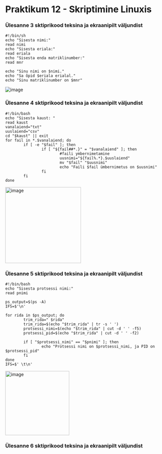 # Praktikum 12 - Skriptimine Linuxis

### Ülesanne 3 sktiprikood teksina ja ekraanipilt väljundist
```
#!/bin/sh
echo "Sisesta nimi:"
read nimi
echo "Sisesta eriala:"
read eriala
echo "Sisesta enda matriklinumber:"
read mnr

echo "Sinu nimi on $nimi."
echo "Sa õpid $eriala erialal."
echo "Sinu matriklinumber on $mnr"
```
![image](https://github.com/sandisyske/OpSys/assets/120086951/fea2dfce-6ab6-4caa-861d-8660541a9eda)


### Ülesanne 4 sktiprikood teksina ja ekraanipilt väljundist
```
#!/bin/bash
echo "Sisesta kaust: "
read kaust
vanalaiend="txt"
uuslaiend="csv"
cd "$kaust" || exit
for fail in *.$vanalaiend; do
        if [ -e "$fail" ]; then
                if [ "${fail##*.}" = "$vanalaiend" ]; then
                        #faili ymbernimetamine
                        uusnimi="${fail%.*}.$uuslaiend"
                        mv "$fail" "$uusnimi"
                        echo "Faili $fail ümbernimetus on $uusnimi"
                fi
        fi
done
```
<img width="239" alt="image" src="https://github.com/sandisyske/OpSys/assets/120086951/ce5a7079-7926-468e-b500-5a0d80455d97">

### Ülesanne 5 sktiprikood teksina ja ekraanipilt väljundist

```                                        
#!/bin/bash
echo "Sisesta protsessi nimi:"
read pnimi

ps_output=$(ps -A)
IFS=$'\n'

for rida in $ps_output; do
        trim_rida=" $rida"
        trim_rida=$(echo "$trim_rida" | tr -s ' ')
        protsessi_nimi=$(echo "$trim_rida" | cut -d ' ' -f5)
        protsessi_pid=$(echo "$trim_rida" | cut -d ' ' -f2)

        if [ "$protsessi_nimi" == "$pnimi" ]; then
                echo "Protsessi nimi on $protsessi_nimi, ja PID on $protsessi_pid"
        fi
done
IFS=$' \t\n'
```

<img width="202" alt="image" src="https://github.com/sandisyske/OpSys/assets/120086951/61e550bc-3bdf-4696-bf0f-b715800aba78">

### Ülesanne 6 sktiprikood teksina ja ekraanipilt väljundist



